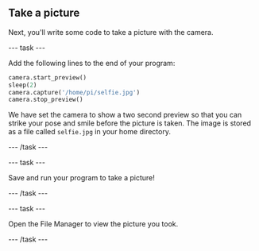 ## Take a picture

Next, you'll write some code to take a picture with the camera.

--- task ---

Add the following lines to the end of your program:

``` python
camera.start_preview()
sleep(2)
camera.capture('/home/pi/selfie.jpg')
camera.stop_preview()
```

We have set the camera to show a two second preview so that you can strike your pose and smile before the picture is taken. The image is stored as a file called `selfie.jpg` in your home directory.

--- /task ---

--- task ---

Save and run your program to take a picture!

--- /task ---

--- task ---

Open the File Manager to view the picture you took.

--- /task ---


